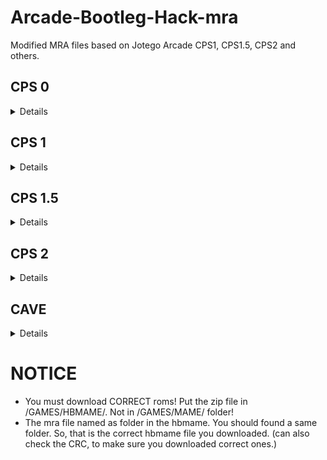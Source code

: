 # Arcade-Bootleg-Hack-mra
Modified MRA files based on Jotego Arcade CPS1, CPS1.5, CPS2 and others.

## CPS 0
<details>
- re-write Jotego's 1942 HBMame MRAs. Now should be worked fine. 1943 also.
</details>

## CPS 1
<details>
- Three wonders Ex Super Version 3wonders01 hbmame.
- Street Fighter II CE Koryux sfrces15 hbmame.
- Street Fighter II CE Koryu sfrces22 hbmame.
- Street Fighter II CE Super Golden sfreds05 hbmame.
- Street Fighter II CE SHENG LONG sf2sl73a hbmame.
</details>


## CPS 1.5
<details>
- Sangokushi II SAN JIAN SHENG Asia (warriors of fate asia ver. bootleg) sk2h23 hbmame.
- - Sangokushi II Asia mame rom. Amended jotego file. Now, it can work! You can see the backgrounds! : )
</details>
  
## CPS 2
<details>
- Street Fighter Alpha 3 Xiang Long edition sfa3dp hbmame.
- Street Fighter Alpha 3 Dragon Drop Simplified sfa3s10 hbmame.
- Add 1944 (Strongest Fire Power), 19XX (Ex Super Version), AVP (Ultimate Evolution Edition) , PROGEAR (Halfway to Hell - Progear Red Label, Crazy Fire Version V1), hbmame.
- So CPS2 games, sometimes, you need use correct 'key'. That means, some hacks based on phoenix bootleg (or others). You need change the 'key' (yes, and some main cpu) to the correct one to make it work on MiSTer. 
</details>

## CAVE
<details>
- Gaia Crusaders (Enable Secret Character) gaias01, hbmame.
- Thunder Heroes (Select Characters 2009-08-19) theroes01, hbmame.
</details>

# NOTICE
- You must download CORRECT roms! Put the zip file in /GAMES/HBMAME/. Not in /GAMES/MAME/ folder!
- The mra file named as folder in the hbmame. You should found a same folder. So, that is the correct hbmame file you downloaded. (can also check the CRC, to make sure you downloaded correct ones.)
